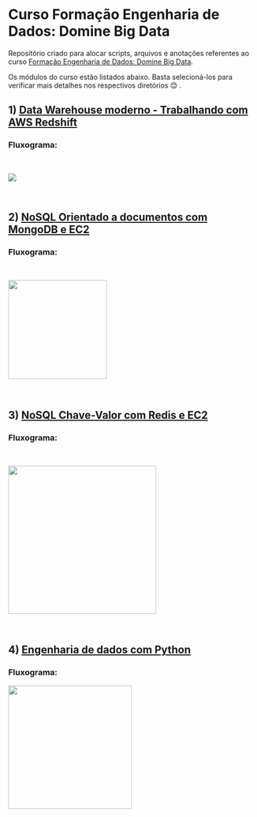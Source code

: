 # Curso Formação Engenharia de Dados: Domine Big Data

Repositório criado para alocar scripts, arquivos e anotações referentes ao curso [Formação Engenharia de Dados: Domine Big Data](https://www.udemy.com/course/engenheiro-de-dados/). <br>

Os módulos do curso estão listados abaixo. Basta selecioná-los para verificar mais detalhes nos respectivos diretórios :blush: .<br>

## 1) [Data Warehouse moderno - Trabalhando com AWS Redshift](https://github.com/micvet/curso-eng-dados-fa/tree/main/dw-redshift)

### Fluxograma:<br>
<br><div align='left'>
   <img src='https://github.com/micvet/curso-eng-dados-fa/assets/86981990/42e3601e-fdbc-43e0-b701-5d69f09ab7b8'>
<div/><br>


## 2) [NoSQL Orientado a documentos com MongoDB e EC2](https://github.com/micvet/curso-eng-dados-fa/tree/main/mongodb-ec2)

### Fluxograma:<br>

<br><div align='left'>
   <img src='https://github.com/micvet/curso-eng-dados-fa/assets/86981990/6d525db0-5b83-412e-913b-5cfd82823b0b' height='200'>
<div/><br>

## 3) [NoSQL Chave-Valor com Redis e EC2](https://github.com/micvet/curso-eng-dados-fa/tree/main/redis-ec2)

### Fluxograma: <br>

<br><div align='left'>
   <img src='https://github.com/micvet/curso-eng-dados-fa/assets/86981990/32775b0c-d6c2-4f0e-a055-b3671291c4ee' height='300'>
<div/><br>

## 4) [Engenharia de dados com Python](https://github.com/micvet/curso-eng-dados-fa/tree/main/de-python)

### Fluxograma:  <br> 
<div align='left'>
   <img src='https://github.com/micvet/curso-eng-dados-fa/assets/86981990/93742217-1f62-456b-9946-088c796a62d7' height='250'/>
<div/><br> 



